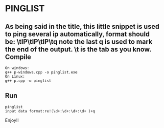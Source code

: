 PINGLIST
==
As being said in the title, this little snippet is used to ping several ip automatically,
format should be:
    \tIP\tIP\tIP\tq
note the last q is used to mark the end of the output. \t is the tab as you know.
Compile
-
    On windows: 
	g++ p-windows.cpp -o pinglist.exe
    On Linux:
	g++ p.cpp -o pinglist
Run
-
    pinglist
	input data format:re!(\d+:\d+:\d+:\d+ )+q


Enjoy!!
